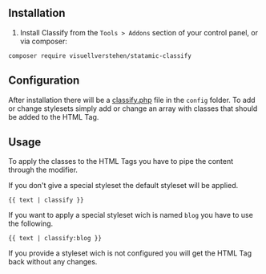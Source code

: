 ## Installation

1. Install Classify from the `Tools > Addons` section of your control panel, or via composer:

```
composer require visuellverstehen/statamic-classify
```
## Configuration

After installation there will be a [classify.php](config/classify.php) file in the `config` folder.
To add or change stylesets simply add or change an array with classes that should be added to the HTML Tag.

## Usage

To apply the classes to the HTML Tags you have to pipe the content through the modifier.

If you don't give a special styleset the default styleset will be applied.
```
{{ text | classify }}
```

If you want to apply a special styleset wich is named `blog` you have to use the following.

```
{{ text | classify:blog }}
```

If you provide a styleset wich is not configured you will get the HTML Tag back without any changes.
